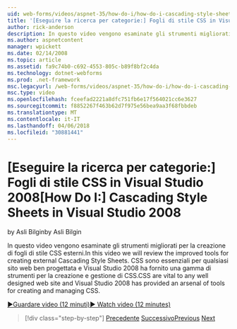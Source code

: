 ```yaml
---
uid: web-forms/videos/aspnet-35/how-do-i/how-do-i-cascading-style-sheets-in-visual-studio-2008
title: '[Eseguire la ricerca per categorie:] Fogli di stile CSS in Visual Studio 2008 | Documenti Microsoft'
author: rick-anderson
description: In questo video vengono esaminate gli strumenti migliorati per la creazione di fogli di stile CSS esterni. CSS sono fondamentali per qualsiasi sito web ben progettata e 2 di Visual Studio...
ms.author: aspnetcontent
manager: wpickett
ms.date: 02/14/2008
ms.topic: article
ms.assetid: fa9c74b0-c692-4553-805c-b89f8bf2c4da
ms.technology: dotnet-webforms
ms.prod: .net-framework
msc.legacyurl: /web-forms/videos/aspnet-35/how-do-i/how-do-i-cascading-style-sheets-in-visual-studio-2008
msc.type: video
ms.openlocfilehash: fceefad2221a8dfc751fb6e17f564021cc6e3627
ms.sourcegitcommit: f8852267f463b62d7f975e56bea9aa3f68fbbdeb
ms.translationtype: MT
ms.contentlocale: it-IT
ms.lasthandoff: 04/06/2018
ms.locfileid: "30881441"
---
```

<a name="how-do-i-cascading-style-sheets-in-visual-studio-2008"></a><span data-ttu-id="374b0-104">[Eseguire la ricerca per categorie:] Fogli di stile CSS in Visual Studio 2008</span><span class="sxs-lookup"><span data-stu-id="374b0-104">[How Do I:] Cascading Style Sheets in Visual Studio 2008</span></span>
====================
<span data-ttu-id="374b0-105">by Asli Bilgin</span><span class="sxs-lookup"><span data-stu-id="374b0-105">by Asli Bilgin</span></span>

<span data-ttu-id="374b0-106">In questo video vengono esaminate gli strumenti migliorati per la creazione di fogli di stile CSS esterni.</span><span class="sxs-lookup"><span data-stu-id="374b0-106">In this video we will review the improved tools for creating external Cascading Style Sheets.</span></span> <span data-ttu-id="374b0-107">CSS sono essenziali per qualsiasi sito web ben progettata e Visual Studio 2008 ha fornito una gamma di strumenti per la creazione e gestione di CSS.</span><span class="sxs-lookup"><span data-stu-id="374b0-107">CSS are vital to any well designed web site and Visual Studio 2008 has provided an arsenal of tools for creating and managing CSS.</span></span>

[<span data-ttu-id="374b0-108">&#9654;Guardare video (12 minuti)</span><span class="sxs-lookup"><span data-stu-id="374b0-108">&#9654; Watch video (12 minutes)</span></span>](https://channel9.msdn.com/Blogs/ASP-NET-Site-Videos/how-do-i-cascading-style-sheets-in-visual-studio-2008)

> [!div class="step-by-step"]
> <span data-ttu-id="374b0-109">[Precedente](how-do-i-create-nested-master-page-in-visual-studio-2008.md)
> [Successivo](how-do-i-working-with-visual-studio-2008-net-framework.md)</span><span class="sxs-lookup"><span data-stu-id="374b0-109">[Previous](how-do-i-create-nested-master-page-in-visual-studio-2008.md)
[Next](how-do-i-working-with-visual-studio-2008-net-framework.md)</span></span>
